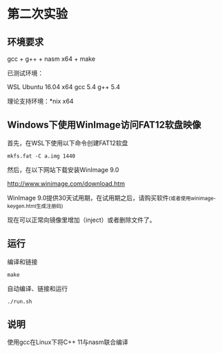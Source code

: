 # 第二次实验

## 环境要求

gcc + g++ + nasm x64 + make

已测试环境：

WSL Ubuntu 16.04 x64
gcc 5.4
g++ 5.4

理论支持环境：*nix x64

## Windows下使用WinImage访问FAT12软盘映像

首先，在WSL下使用以下命令创建FAT12软盘

`mkfs.fat -C a.img 1440`

然后，在以下网站下载安装WinImage 9.0

http://www.winimage.com/download.htm

WinImage 9.0提供30天试用期，在试用期之后，请购买软件<small>(或者使用winimage-keygen.html生成注册码)</small>

现在可以正常向镜像里增加（inject）或者删除文件了。

## 运行

编译和链接

`make`

自动编译、链接和运行

`./run.sh`

## 说明

使用gcc在Linux下将C++ 11与nasm联合编译